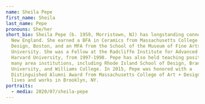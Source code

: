 ```yaml
---
name: Sheila Pepe
first_name: Sheila
last_name: Pepe
pronouns: She/her
short_bio: Sheila Pepe (b. 1959, Morristown, NJ) has longstanding connections to
  New England. She earned a BFA in Ceramics from Massachusetts College of Art +
  Design, Boston, and an MFA from the School of the Museum of Fine Arts at Tufts
  University. She was a Fellow at the Radcliffe Institute for Advanced Study,
  Harvard University, from 1997-1998. Pepe has also held teaching positions at
  many area institutions, including Rhode Island School of Design, Brandeis
  University, and Williams College. In 2015, Pepe was honored with a
  Distinguished Alumni Award from Massachusetts College of Art + Design. She
  lives and works in Brooklyn, NY.
portraits:
  - media: 2020/07/sheila-pepe
---
```

